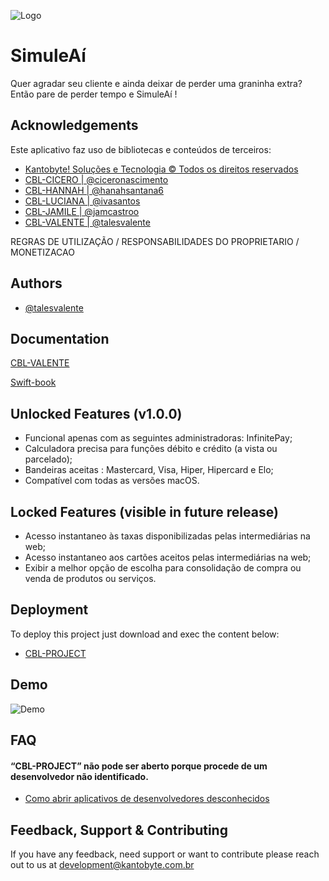 
![Logo](https://kantobyte.com.br/arquivos/Imagens/KB2021.png)


# SimuleAí

Quer agradar seu cliente e ainda deixar de perder uma graninha extra? Então pare de perder tempo e SimuleAí !

## Acknowledgements
Este aplicativo faz uso de bibliotecas e conteúdos de terceiros:

 - [Kantobyte! Soluções e Tecnologia © Todos os direitos reservados](https://kantobyte.com.br)
 - [CBL-CICERO  | @ciceronascimento](https://github.com/talesvalente/Apple-Developer-Academy/tree/CBLCiceroSwift)
 - [CBL-HANNAH  | @hanahsantana6](https://github.com/talesvalente/Apple-Developer-Academy/tree/cbl-hanah)
 - [CBL-LUCIANA | @ivasantos](https://github.com/talesvalente/Apple-Developer-Academy/tree/cbl-luciana)
 - [CBL-JAMILE  | @jamcastroo](https://github.com/talesvalente/Apple-Developer-Academy/tree/cbl-jamile)
 - [CBL-VALENTE | @talesvalente](https://github.com/talesvalente/Apple-Developer-Academy/tree/cbl-valente)


 REGRAS DE UTILIZAÇÃO / RESPONSABILIDADES DO PROPRIETARIO / MONETIZACAO

## Authors

- [@talesvalente](https://www.github.com/talesvalente)


## Documentation

[CBL-VALENTE](https://www.notion.so/CBL-Simulador-de-Custos-2d3dbd74fd7a41579d683f35ecc1828a)

[Swift-book](https://docs.swift.org/swift-book/)

## Unlocked Features (v1.0.0)
- Funcional apenas com as seguintes administradoras: InfinitePay;
- Calculadora precisa para funções débito e crédito (a vista ou parcelado);
- Bandeiras aceitas : Mastercard, Visa, Hiper, Hipercard e Elo;
- Compatível com todas as versões macOS.

## Locked Features (visible in future release)
- Acesso instantaneo às taxas disponibilizadas pelas intermediárias na web;
- Acesso instantaneo aos cartões aceitos pelas intermediárias na web;
- Exibir a melhor opção de escolha para consolidação de compra ou venda de produtos ou serviços.


## Deployment

To deploy this project just download and exec the content below:

 - [CBL-PROJECT](https://github.com/talesvalente/Apple-Developer-Academy/raw/cbl-valente/Trabalhos%20em%20Equipe/CLB%20-%20Swift/CBL-PROJECT/exec/CBL-PROJECT)

## Demo
![Demo](https://j.gifs.com/OgXrkR.gif)


## FAQ

#### “CBL-PROJECT” não pode ser aberto porque procede de um desenvolvedor não identificado.
 - [Como abrir aplicativos de desenvolvedores desconhecidos ](https://support.apple.com/pt-br/guide/mac-help/mh40616/mac)



## Feedback, Support & Contributing

If you have any feedback, need support or want to contribute please reach out to us at development@kantobyte.com.br

